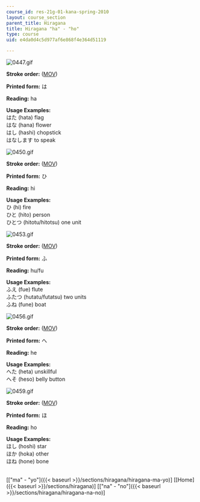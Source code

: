 ```yaml
---
course_id: res-21g-01-kana-spring-2010
layout: course_section
parent_title: Hiragana
title: Hiragana "ha" - "ho"
type: course
uid: e4da0d4c5d977af6e868f4e364d51119

---
```


![0447.gif](/coursemedia/res-21g-01-kana-spring-2010/d06fed054277c5d49cf156b828fcab37_0447.gif)

**Stroke order:** ([MOV](http://www.archive.org/download/MITRES21F.01S10_HIRAGANA_CHARACTERS/0447.mov))

**Printed form:** は

**Reading:** ha

**Usage Examples:**  
はた (hata) flag  
はな (hana) flower  
はし (hashi) chopstick  
はなします to speak

![0450.gif](/coursemedia/res-21g-01-kana-spring-2010/be9def6c33862aa9502e1f0cd72451f2_0450.gif)

**Stroke order:** ([MOV](http://www.archive.org/download/MITRES21F.01S10_HIRAGANA_CHARACTERS/0450.mov))

**Printed form:** ひ

**Reading:** hi

**Usage Examples:**  
ひ (hi) fire  
ひと (hito) person  
ひとつ (hitotu/hitotsu) one unit

![0453.gif](/coursemedia/res-21g-01-kana-spring-2010/c8962a2765aadf20b39159e152f0e463_0453.gif)

**Stroke order:** ([MOV](http://www.archive.org/download/MITRES21F.01S10_HIRAGANA_CHARACTERS/0453.mov))

**Printed form:** ふ

**Reading:** hu/fu

**Usage Examples:**  
ふえ (fue) flute  
ふたつ (hutatu/futatsu) two units  
ふね (fune) boat

![0456.gif](/coursemedia/res-21g-01-kana-spring-2010/3fde0933f072374bddeba18b946707e7_0456.gif)

**Stroke order:** ([MOV](http://www.archive.org/download/MITRES21F.01S10_HIRAGANA_CHARACTERS/0456.mov))

**Printed form:** へ

**Reading:** he

**Usage Examples:**  
へた (heta) unskillful  
へそ (heso) belly button

![0459.gif](/coursemedia/res-21g-01-kana-spring-2010/9425bdba076b88e7d8d9c523ec7ed571_0459.gif)

**Stroke order:** ([MOV](http://www.archive.org/download/MITRES21F.01S10_HIRAGANA_CHARACTERS/0459.mov))

**Printed form:** ほ

**Reading:** ho

**Usage Examples:**  
ほし (hoshi) star  
ほか (hoka) other  
ほね (hone) bone  
 

  
\[["ma" - "yo"]({{< baseurl >}}/sections/hiragana/hiragana-ma-yo)\] \[[Home]({{< baseurl >}}/sections/hiragana)\] \[["na" - "no"]({{< baseurl >}}/sections/hiragana/hiragana-na-no)\]
